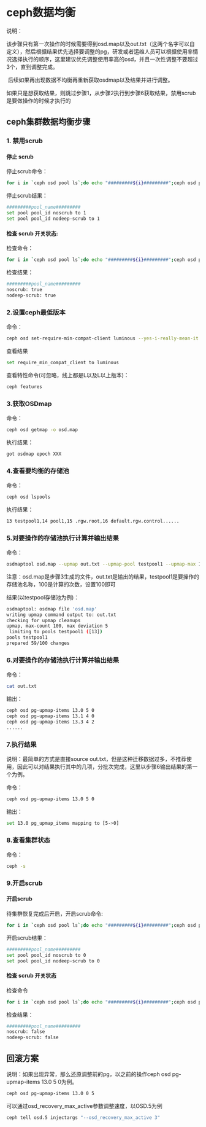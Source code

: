 # ceph数据均衡

说明：

​		该步骤只有第一次操作的时候需要得到osd.map以及out.txt（这两个名字可以自定义），然后根据结果优先选择要调整的pg，研发或者运维人员可以根据使用率情况选择执行的顺序，这里建议优先调整使用率高的osd，并且一次性调整不要超过3个，直到调整完成。

​		后续如果再出现数据不均衡再重新获取osdmap以及结果并进行调整。

​		如果只是想获取结果，则跳过步骤1，从步骤2执行到步骤6获取结果，禁用scrub是要做操作的时候才执行的

## ceph集群数据均衡步骤

### 1. 禁用scrub

#### 停止 scrub
停止scrub命令：
```bash
for i in `ceph osd pool ls`;do echo "#########${i}#########";ceph osd pool set ${i} noscrub 1;ceph osd pool set ${i} nodeep-scrub 1;done
```
停止scrub结果：
```bash
#########pool_name#########
set pool pool_id noscrub to 1
set pool pool_id nodeep-scrub to 1
```
#### 检查 scrub 开关状态:
检查命令：
```bash
for i in `ceph osd pool ls`;do echo "#########${i}#########";ceph osd pool get ${i} all | grep -E "noscrub|nodeep-scrub";done
```
检查结果：
```bash
#########pool_name#########
noscrub: true
nodeep-scrub: true
```
### 2.设置ceph最低版本
命令：
```bash
ceph osd set-require-min-compat-client luminous --yes-i-really-mean-it
```
查看结果
```bash
set require_min_compat_client to luminous
```
查看特性命令(可忽略，线上都是L以及L以上版本)：
```bash
ceph features
```
### 3.获取OSDmap

命令：

```bash
ceph osd getmap -o osd.map
```
执行结果：
```bash
got osdmap epoch XXX
```
### 4.查看要均衡的存储池

命令：

```bash
ceph osd lspools
```

执行结果：

```bash
13 testpool1,14 pool1,15 .rgw.root,16 default.rgw.control......
```

### 5.对要操作的存储池执行计算并输出结果
命令：
```bash
osdmaptool osd.map --upmap out.txt --upmap-pool testpool1 --upmap-max 100
```
注意：osd.map是步骤3生成的文件，out.txt是输出的结果，testpool1是要操作的存储池名称，100是计算的次数，设置100即可

结果(以testpool存储池为例)：

```bash
osdmaptool: osdmap file 'osd.map'
writing upmap command output to: out.txt
checking for upmap cleanups
upmap, max-count 100, max deviation 5
 limiting to pools testpool1 ([13])
pools testpool1 
prepared 59/100 changes
```

### 6.对要操作的存储池执行计算并输出结果

命令：

```bash
cat out.txt
```

输出：

```bash
ceph osd pg-upmap-items 13.0 5 0
ceph osd pg-upmap-items 13.1 4 0
ceph osd pg-upmap-items 13.3 4 2
......
```



### 7.执行结果

说明：最简单的方式是直接source out.txt，但是这种迁移数据过多，不推荐使用，因此可以对结果执行其中的几项，分批次完成，这里以步骤6输出结果的第一个为例。

命令：

```bash
ceph osd pg-upmap-items 13.0 5 0
```

输出：

```bash
set 13.0 pg_upmap_items mapping to [5->0]
```



### 8.查看集群状态

命令：

```bash
ceph -s
```

### 9.开启scrub

#### 开启scrub
待集群恢复完成后开启，开启scrub命令:
``` bash
for i in `ceph osd pool ls`;do echo "#########${i}#########";ceph osd pool set ${i} noscrub 0;ceph osd pool set ${i} nodeep-scrub 0;done
```
开启scrub结果：
```bash
#########pool_name#########
set pool pool_id noscrub to 0
set pool pool_id nodeep-scrub to 0
```
#### 检查 scrub 开关状态
检查命令
```bash
for i in `ceph osd pool ls`;do echo "#########${i}#########";ceph osd pool get ${i} all | grep -E "noscrub|nodeep-scrub";done
```
检查结果：
```bash
#########pool_name#########
noscrub: false
nodeep-scrub: false
```
## 回滚方案

说明：如果出现异常，那么还原调整前的pg，以之前的操作ceph osd pg-upmap-items 13.0 5 0为例。

```bash
ceph osd pg-upmap-items 13.0 0 5 
```

可以通过osd_recovery_max_active参数调整速度，以OSD.5为例

```bash
ceph tell osd.5 injectargs "--osd_recovery_max_active 3" 
```

